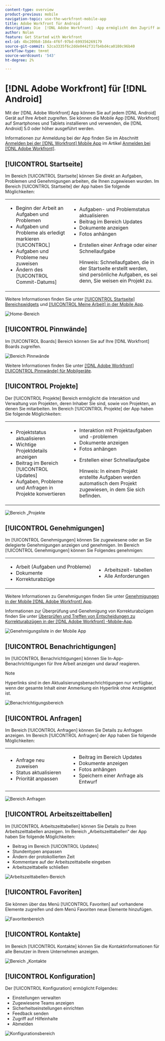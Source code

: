 ```yaml
---
content-type: overview
product-previous: mobile
navigation-topic: use-the-workfront-mobile-app
title: Adobe Workfront für Android
description: Die  [!DNL Adobe Workfront] -App ermöglicht den Zugriff auf Ihre Arbeit auf jedem Android-Gerät. Sie können die Mobile App  [!DNL Workfront]  Smartphones und Tablets mit Android 5.0 oder höher installieren und verwenden.
author: Nolan
feature: Get Started with Workfront
exl-id: 4bc209b8-18da-4f6f-97bd-699356269179
source-git-commit: 52ca3335f6c2dde0442f31fb4bd4ca0180c96b40
workflow-type: tm+mt
source-wordcount: '543'
ht-degree: 2%

---
```


# [!DNL Adobe Workfront] für [!DNL Android]

Mit der [!DNL Adobe Workfront] App können Sie auf jedem [!DNL Android] Gerät auf Ihre Arbeit zugreifen. Sie können die Mobile App [!DNL Workfront] auf Smartphones und Tablets installieren und verwenden, die [!DNL Android] 5.0 oder höher ausgeführt werden.

Informationen zur Anmeldung bei der App finden Sie im Abschnitt [Anmelden bei der  [!DNL Workfront] Mobile App](../../../workfront-basics/manage-your-account-and-profile/managing-your-workfront-account/log-in-to-workfront.md#log) im Artikel [Anmelden bei [!DNL Adobe Workfront]](../../../workfront-basics/manage-your-account-and-profile/managing-your-workfront-account/log-in-to-workfront.md).

## [!UICONTROL Startseite]

Im Bereich [!UICONTROL Startseite] können Sie direkt an Aufgaben, Problemen und Genehmigungen arbeiten, die Ihnen zugewiesen wurden. Im Bereich [!UICONTROL Startseite] der App haben Sie folgende Möglichkeiten:

<table style="table-layout:auto"> 
 <col> 
 <col> 
 <tbody> 
  <tr> 
   <td> 
    <ul> 
     <li>Beginn der Arbeit an Aufgaben und Problemen</li> 
     <li>Aufgaben und Probleme als erledigt markieren [!UICONTROL]</li> 
     <li>Aufgaben und Probleme neu zuweisen</li> 
     <li>Ändern des [!UICONTROL Commit-Datums]</li> 
    </ul> </td> 
   <td> 
    <ul> 
     <li>Aufgaben- und Problemstatus aktualisieren</li> 
     <li>Beitrag im Bereich Updates</li> 
     <li>Dokumente anzeigen</li> 
     <li>Fotos anhängen</li> 
     <li> <p>Erstellen einer Anfrage oder einer Schnellaufgabe</p> <p>Hinweis: Schnellaufgaben, die in der Startseite erstellt werden, sind persönliche Aufgaben, es sei denn, Sie weisen ein Projekt zu.</p> </li> 
    </ul> </td> 
  </tr> 
 </tbody> 
</table>

Weitere Informationen finden Sie unter [[!UICONTROL Startseite] Bereichswidgets](../../../workfront-basics/mobile-apps/using-the-workfront-mobile-app/home-area-widgets-mobile.md) und [[!UICONTROL Meine Arbeit] in der Mobile App](../../../workfront-basics/mobile-apps/using-the-workfront-mobile-app/my-work-section-mobile.md).

![Home-Bereich](assets/mobile-home-area.png)

## [!UICONTROL Pinnwände]

Im [!UICONTROL Boards] Bereich können Sie auf Ihre [!DNL Workfront] Boards zugreifen.

![Bereich Pinnwände](assets/mobile-all-boards-displayed.png)

Weitere Informationen finden Sie unter [[!DNL Adobe Workfront] [!UICONTROL Pinnwände] für Mobilgeräte](/help/quicksilver/workfront-basics/mobile-apps/using-the-workfront-mobile-app/mobile-boards.md).

## [!UICONTROL Projekte]

Der [!UICONTROL Projekte] Bereich ermöglicht die Interaktion und Verwaltung von Projekten, deren Inhaber Sie sind, sowie von Projekten, an denen Sie mitarbeiten. Im Bereich [!UICONTROL Projekte] der App haben Sie folgende Möglichkeiten:

<table style="table-layout:auto"> 
 <col> 
 <col> 
 <tbody> 
  <tr> 
   <td> 
    <ul> 
     <li>Projektstatus aktualisieren</li> 
     <li>Wichtige Projektdetails anzeigen</li> 
     <li>Beitrag im Bereich [!UICONTROL Updates]</li> 
     <li>Aufgaben, Probleme und Anfragen in Projekte konvertieren</li> 
    </ul> </td> 
   <td> 
    <ul> 
     <li>Interaktion mit Projektaufgaben und -problemen</li> 
     <li>Dokumente anzeigen</li> 
     <li>Fotos anhängen</li> 
     <li> <p>Erstellen einer Schnellaufgabe</p> <p>Hinweis: In einem Projekt erstellte Aufgaben werden automatisch dem Projekt zugewiesen, in dem Sie sich befinden. </p> </li> 
    </ul> </td> 
  </tr> 
 </tbody> 
</table>

![Bereich „Projekte](assets/mobile-projects-area.png)

## [!UICONTROL Genehmigungen]

Im [!UICONTROL Genehmigungen] können Sie zugewiesene oder an Sie delegierte Genehmigungen anzeigen und genehmigen. Im Bereich [!UICONTROL Genehmigungen] können Sie Folgendes genehmigen:

<table style="table-layout:auto">
 <col>
 <col>
 <tbody>
  <tr>
   <td>
    <ul>
     <li>Arbeit (Aufgaben und Probleme)</li>
     <li>Dokumente</li>
     <li>Korrekturabzüge </li>
    </ul> </td>
   <td>
    <ul>
     <li>Arbeitszeit- tabellen</li>
     <li>Alle Anforderungen</li>
    </ul> </td>
  </tr>
 </tbody>
</table>

Weitere Informationen zu Genehmigungen finden Sie unter [Genehmigungen in der Mobile [!DNL Adobe Workfront] App](../../../workfront-basics/mobile-apps/using-the-workfront-mobile-app/approvals-in-mobile-app.md).

Informationen zur Überprüfung und Genehmigung von Korrekturabzügen finden Sie unter [Überprüfen und Treffen von Entscheidungen zu Korrekturabzügen in der  [!DNL Adobe Workfront] -Mobile-App](../../../workfront-basics/mobile-apps/using-the-workfront-mobile-app/work-with-proofs-in-mobile-app.md).

![Genehmigungsliste in der Mobile App](assets/mobile-approvals-adobe-350x574.png)

## [!UICONTROL Benachrichtigungen]

Im [!UICONTROL Benachrichtigungen] können Sie In-App-Benachrichtigungen für Ihre Arbeit anzeigen und darauf reagieren.

>[!NOTE]
>Hyperlinks sind in den Aktualisierungsbenachrichtigungen nur verfügbar, wenn der gesamte Inhalt einer Anmerkung ein Hyperlink ohne Anzeigetext ist.

![Benachrichtigungsbereich](assets/mobile-notifications-area.png)

## [!UICONTROL Anfragen]

Im Bereich [!UICONTROL Anfragen] können Sie Details zu Anfragen anzeigen. Im Bereich [!UICONTROL Anfragen] der App haben Sie folgende Möglichkeiten:

<table style="table-layout:auto">
 <col>
 <col>
 <tbody>
  <tr>
   <td>
    <ul>
     <li>Anfrage neu zuweisen</li>
     <li>Status aktualisieren</li>
     <li>Priorität anpassen</li>
    </ul> </td>
   <td>
    <ul>
     <li>Beitrag im Bereich Updates</li>
     <li>Dokumente anzeigen</li>
     <li>Fotos anhängen</li>
     <li>Speichern einer Anfrage als Entwurf</li>
    </ul> </td>
  </tr>
 </tbody>
</table>

![Bereich Anfragen](assets/mobile-requests-area.png)

## [!UICONTROL Arbeitszeittabellen]

Im [!UICONTROL Arbeitszeittabellen] können Sie Details zu Ihren Arbeitszeittabellen anzeigen. Im Bereich „Arbeitszeittabellen“ der App haben Sie folgende Möglichkeiten:

* Beitrag im Bereich [!UICONTROL Updates]
* Stundentypen anpassen
* Ändern der protokollierten Zeit
* Kommentare auf der Arbeitszeittabelle eingeben
* Arbeitszeittabelle schließen

![Arbeitszeittabellen-Bereich](assets/mobile-timesheets-area.png)

## [!UICONTROL Favoriten]

Sie können über das Menü [!UICONTROL Favoriten] auf vorhandene Elemente zugreifen und dem Menü Favoriten neue Elemente hinzufügen.

![Favoritenbereich](assets/mobile-favorites-area.png)

## [!UICONTROL Kontakte]

Im Bereich [!UICONTROL Kontakte] können Sie die Kontaktinformationen für alle Benutzer in Ihrem Unternehmen anzeigen.

![Bereich „Kontakte](assets/mobile-contacts-area.png)

## [!UICONTROL Konfiguration]

Der [!UICONTROL Konfiguration] ermöglicht Folgendes:

* Einstellungen verwalten
* Zugewiesene Teams anzeigen
* Sicherheitseinstellungen einrichten
* Feedback senden
* Zugriff auf Hilfeinhalte
* Abmelden

![Konfigurationsbereich](assets/android-configuration-area.png)
